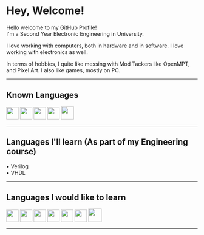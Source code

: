 <!--- TheJollyDuck --->
<!--- README.MD    --->

# Hey, Welcome!

Hello welcome to my GitHub Profile!  
I'm a Second Year Electronic Engineering in University.  

I love working with computers, both in hardware and in software. I love working with electronics as well.

In terms of hobbies, I quite like messing with Mod Tackers like OpenMPT, and Pixel Art. I also like games, mostly on PC.

---
## Known Languages

<p float="left">
<img src="https://cdn.jsdelivr.net/npm/programming-languages-logos@0.0.3/src/c/c.png" height="32">
<img src="https://cdn.jsdelivr.net/npm/programming-languages-logos@0.0.3/src/cpp/cpp.png" height="32">
<img src = "https://upload.wikimedia.org/wikipedia/commons/2/21/Matlab_Logo.png" height = 32>
<img src="https://cdn.jsdelivr.net/npm/programming-languages-logos@0.0.3/src/python/python.png" height=32>
<img src = "https://i.stack.imgur.com/t5VF4.png" height = 34>
</p>

---
## Languages I'll learn (As part of my Engineering course)
• Verilog  
• VHDL

---
## Languages I would like to learn

<p float="left">
<img src= "https://seeklogo.com/images/C/c-sharp-c-logo-02F17714BA-seeklogo.com.png" height = 32>
<img src= "https://upload.wikimedia.org/wikipedia/commons/d/d5/CSS3_logo_and_wordmark.svg" height="32">
<img src="https://cdn.jsdelivr.net/npm/programming-languages-logos@0.0.3/src/html/html.png" height="32">
<img src="https://cdn.jsdelivr.net/npm/programming-languages-logos@0.0.3/src/java/java.png" height="32">
<img src="https://cdn.jsdelivr.net/npm/programming-languages-logos@0.0.3/src/javascript/javascript.png" height="32">
<img src="https://cdn.jsdelivr.net/npm/programming-languages-logos@0.0.3/src/lua/lua.png" height="32">
<img src= "https://upload.wikimedia.org/wikipedia/commons/thumb/d/d5/Rust_programming_language_black_logo.svg/1024px-Rust_programming_language_black_logo.svg.png" height = 35>
</p>

---
<!---
## Tools I use

### Programming  

<p float="left">
<img src = "https://git-scm.com/images/logos/downloads/Git-Icon-1788C.png" height = 32>
<img src = "https://github.githubassets.com/images/modules/logos_page/GitHub-Mark.png" height = 32>
<img src = "https://upload.wikimedia.org/wikipedia/commons/2/21/Matlab_Logo.png" height = 32>
<img src = "https://upload.wikimedia.org/wikipedia/commons/thumb/6/6a/Gnu-octave-logo.svg/1024px-Gnu-octave-logo.svg.png" height = 32>
<img src = "https://www.xm1math.net/texmaker/assets/img/texmaker256x256.png" height = 32>
<img src = "https://www.msys2.org/logo.svg" height = 32>
<img src = "https://upload.wikimedia.org/wikipedia/commons/thumb/a/a1/PyCharm_Logo.svg/1024px-PyCharm_Logo.svg.png" height = 32>
<img src = "https://cdn.worldvectorlogo.com/logos/visual-studio-code-1.svg" height = 32>
</P>

### Engineering Tools

<p float="left">
<img src = "https://avatars.githubusercontent.com/u/3374914?s=280&v=4" height = 32>
<img src = "https://img.icons8.com/color/452/solidworks.png" height = 32>
<img src = "https://upload.wikimedia.org/wikipedia/en/3/36/Simulink_Logo_%28non-wordmark%29.png" height = 32>
<img src = "https://upload.wikimedia.org/wikipedia/commons/b/ba/Logisim-icon.svg" height = 32>
<img src = "https://upload.wikimedia.org/wikipedia/commons/thumb/a/ae/Logo_Linear_Technology.svg/1280px-Logo_Linear_Technology.svg.png" height = 25>
</p>

### Hobby Tools

<p float="left">
<img src = "https://pbs.twimg.com/profile_images/875731732389146624/-UznwnAx_400x400.jpg" height = 32>
<img src = "https://upload.wikimedia.org/wikipedia/commons/thumb/6/66/Illustrator_CC_icon.png/492px-Illustrator_CC_icon.png" height = 32>
<img src = "https://upload.wikimedia.org/wikipedia/commons/thumb/2/20/Photoshop_CC_icon.png/492px-Photoshop_CC_icon.png" height = 32>
<img src = "https://pbs.twimg.com/profile_images/1038123288512409600/BSlSywNn_400x400.jpg" height = 32>
</p>

---
-->
<!-- <img src =  height = 32>  -->
